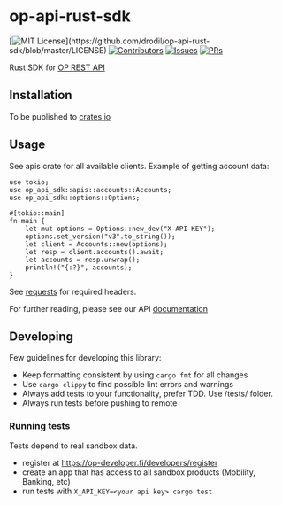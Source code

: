 # op-api-rust-sdk

[![MIT License](https://img.shields.io/apm/l/atomic-design-ui.svg?)](https://github.com/drodil/op-api-rust-sdk/blob/master/LICENSE)
[![Contributors](https://img.shields.io/github/contributors/drodil/op-api-rust-sdk.svg?style=flat)]()
[![Issues](https://img.shields.io/github/issues-raw/drodil/op-api-rust-sdk.svg?maxAge=25000)](https://github.com/drodil/op-api-rust-sdk/issues)
[![PRs](https://img.shields.io/github/issues-pr/drodil/op-api-rust-sdk.svg?style=flat)](https://github.com/drodil/op-api-rust-sdk/pulls)

Rust SDK for [OP REST API](https://op-developer.fi/)

## Installation

To be published to [crates.io](https://crates.io/)

## Usage

See apis crate for all available clients. Example of getting account data:

    use tokio;
    use op_api_sdk::apis::accounts::Accounts;
    use op_api_sdk::options::Options;

    #[tokio::main]
    fn main {
        let mut options = Options::new_dev("X-API-KEY");
        options.set_version("v3".to_string());
        let client = Accounts::new(options);
        let resp = client.accounts().await;
        let accounts = resp.unwrap();
        println!("{:?}", accounts);
    }

See [requests](https://op-developer.fi/docs/#user-content-requests) for required headers.

For further reading, please see our API [documentation](https://op-developer.fi/docs/)

## Developing

Few guidelines for developing this library:

- Keep formatting consistent by using `cargo fmt` for all changes
- Use `cargo clippy` to find possible lint errors and warnings
- Always add tests to your functionality, prefer TDD. Use /tests/ folder.
- Always run tests before pushing to remote

### Running tests

Tests depend to real sandbox data.

- register at https://op-developer.fi/developers/register
- create an app that has access to all sandbox products (Mobility, Banking, etc)
- run tests with ```X_API_KEY=<your api key> cargo test```
